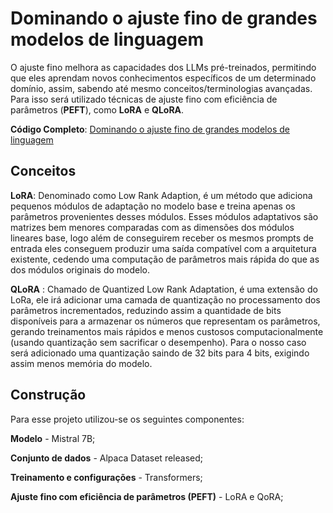 # Dominando o ajuste fino de grandes modelos de linguagem

O ajuste fino melhora as capacidades dos LLMs pré-treinados, permitindo que eles aprendam novos conhecimentos específicos de um determinado domínio, assim, sabendo até mesmo conceitos/terminologias avançadas. Para isso será utilizado técnicas de ajuste fino com eficiência de parâmetros (**PEFT**), como **LoRA** e **QLoRA**.

**Código Completo**: [Dominando o ajuste fino de grandes modelos de linguagem](https://colab.research.google.com/drive/1x-0E9xwxe-VYdtt0MVOmP4MImULfpppu?usp=sharing)

## Conceitos
**LoRA**: Denominado como Low Rank Adaption, é um método que adiciona pequenos módulos de adaptação no modelo base e treina apenas os parâmetros provenientes desses módulos. Esses módulos adaptativos são matrizes bem menores comparadas com as dimensões dos módulos lineares base, logo além de conseguirem receber os mesmos prompts de entrada eles conseguem produzir uma saída compatível com a arquitetura existente, cedendo uma computação de parâmetros mais rápida do que as dos módulos originais do modelo.

**QLoRA** : Chamado de Quantized Low Rank Adaptation, é uma extensão do LoRa, ele irá adicionar uma camada de quantização no processamento dos parâmetros incrementados, reduzindo assim a quantidade de bits disponíveis para a armazenar os números que representam os parâmetros, gerando treinamentos mais rápidos e menos custosos computacionalmente (usando quantização sem sacrificar o desempenho). Para o nosso caso será adicionado uma quantização saindo de 32 bits para 4 bits, exigindo assim menos memória do modelo.

## Construção
Para esse projeto utilizou-se os seguintes componentes:

**Modelo** - Mistral 7B;

**Conjunto de dados** - Alpaca Dataset released;

**Treinamento e configurações** - Transformers;

**Ajuste fino com eficiência de parâmetros (PEFT)** - LoRA e QoRA;
